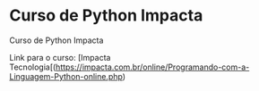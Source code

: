 # Curso de Python Impacta
Curso de Python Impacta

Link para o curso: [Impacta Tecnologia[(https://impacta.com.br/online/Programando-com-a-Linguagem-Python-online.php)
